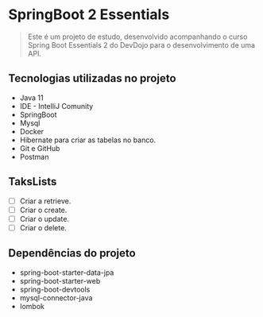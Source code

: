 # SpringBoot 2 Essentials

> Este é um projeto de estudo, desenvolvido acompanhando o curso Spring Boot Essentials 2 do DevDojo para o desenvolvimento de uma API.

## Tecnologias utilizadas no projeto
* Java 11
* IDE - IntelliJ Comunity
* SpringBoot
* Mysql
* Docker
* Hibernate para criar as tabelas no banco.
* Git e GitHub
* Postman

## TaksLists
- [ ] Criar a retrieve.
- [ ] Criar o create.
- [ ] Criar o update.
- [ ] Criar o delete.

## Dependências do projeto
* spring-boot-starter-data-jpa
* spring-boot-starter-web
* spring-boot-devtools
* mysql-connector-java
* lombok

